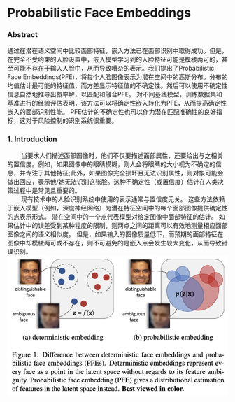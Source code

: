 # Probabilistic Face Embeddings
### Abstract
通过在潜在语义空间中比较面部特征，嵌入方法已在面部识别中取得成功。但是，在完全不受约束的人脸设置中，嵌入模型学习到的人脸特征可能是模棱两可的，甚至可能不存在于输入人脸中，从而导致嘈杂的表示。我们提出了Probabilistic Face Embeddings(PFE)，将每个人脸图像表示为潜在空间中的高斯分布。分布的均值估计最可能的特征值，而方差显示特征值的不确定性。然后可以使用不确定性信息自然地推导出概率解，以匹配和融合PFE。 对不同基线模型，训练数据集和基准进行的经验评估表明，该方法可以将确定性嵌入转化为PFE，从而提高确定性嵌入的面部识别性能。 PFE估计的不确定性也可以作为潜在匹配准确性的良好指标，这对于风险控制的识别系统很重要。  
### 1. Introduction
&nbsp;&#160; &#160; &#160; &#160;当要求人们描述面部图像时，他们不仅要描述面部属性，还要给出与之相关的置信度。例如，如果图像中的眼睛模糊，则人会将眼睛的大小视为不确定的信息，并专注于其他特征;此外，如果图像完全损坏且无法识别属性，则对象可能会做出回应，表示他/她无法识别这张脸。这种不确定性（或置信度）估计在人类决策过程中是常见且重要的。  
&#160;&#160; &#160; &#160; &#160;现有技术中的人脸识别系统中使用的表示通常与置信度无关。 这些方法依赖于嵌入模型（例如，深度神经网络）为潜在特征空间中的每个面部图像提供确定性的点表示形式。 潜在空间中的一个点代表模型对给定图像中面部特征的估计。 如果估计中的误差受到某种程度的限制，则两点之间的距离可以有效地测量相应面部图像之间的语义相似度。 但是，如果输入的图像质量低下，而预期的面部特征在图像中却模棱两可或不存在，则不可避免的是嵌入点会发生较大变化，从而导致错误识别。  
![figure1](./f1.png)
